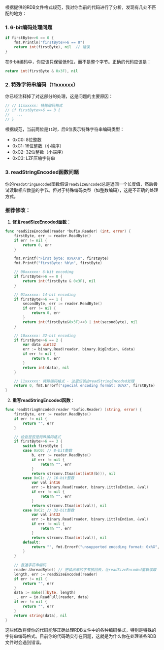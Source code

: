 根据提供的RDB文件格式规范，我对你当前的代码进行了分析，发现有几处不匹配的地方：

### 1. 6-bit编码处理问题
```go
if firstByte>>6 == 0 {
    fmt.Println("firstByte>>6 == 0")
    return int(firstByte), nil  // 错误
}
```
在6-bit编码中，你应该只保留低6位，而不是整个字节。正确的代码应该是：
```go
return int(firstByte & 0x3F), nil
```

### 2. 特殊字符串编码（11xxxxxx）
你已经注释掉了对这部分的处理，这是问题的主要原因：
```go
// // 11xxxxxx: 特殊编码格式
// if firstByte>>6 == 3 {
//   ...
// }
```

根据规范，当前两位是`11`时，后6位表示特殊字符串编码类型：
- 0xC0: 8位整数
- 0xC1: 16位整数（小端序）
- 0xC2: 32位整数（小端序）
- 0xC3: LZF压缩字符串

### 3. readStringEncoded函数问题
你的`readStringEncoded`函数假设`readSizeEncoded`总是返回一个长度值，然后尝试读取相应数量的字节。但对于特殊编码类型（如整数编码），这是不正确的处理方式。

### 推荐修改：

1. **修复readSizeEncoded函数**：
```go
func readSizeEncoded(reader *bufio.Reader) (int, error) {
    firstByte, err := reader.ReadByte()
    if err != nil {
        return 0, err
    }

    fmt.Printf("First byte: 0x%X\n", firstByte)
    fmt.Printf("firstByte: %b\n", firstByte)

    // 00xxxxxx: 6-bit encoding
    if firstByte>>6 == 0 {
        return int(firstByte & 0x3F), nil
    }

    // 01xxxxxx: 14-bit encoding
    if firstByte>>6 == 1 {
        secondByte, err := reader.ReadByte()
        if err != nil {
            return 0, err
        }
        return int(firstByte&0x3F)<<8 | int(secondByte), nil
    }

    // 10xxxxxx: 32-bit encoding
    if firstByte>>6 == 2 {
        var data uint32
        err := binary.Read(reader, binary.BigEndian, &data)
        if err != nil {
            return 0, err
        }
        return int(data), nil
    }

    // 11xxxxxx: 特殊编码格式 - 这里应该由readStringEncoded处理
    return 0, fmt.Errorf("special encoding format: 0x%X", firstByte)
}
```

2. **重写readStringEncoded函数**：
```go
func readStringEncoded(reader *bufio.Reader) (string, error) {
    firstByte, err := reader.ReadByte()
    if err != nil {
        return "", err
    }

    // 检查是否是特殊编码格式
    if firstByte>>6 == 3 {
        switch firstByte {
        case 0xC0: // 8-bit整数
            b, err := reader.ReadByte()
            if err != nil {
                return "", err
            }
            return strconv.Itoa(int(int8(b))), nil
        case 0xC1: // 16-bit整数
            var val int16
            err := binary.Read(reader, binary.LittleEndian, &val)
            if err != nil {
                return "", err
            }
            return strconv.Itoa(int(val)), nil
        case 0xC2: // 32-bit整数
            var val int32
            err := binary.Read(reader, binary.LittleEndian, &val)
            if err != nil {
                return "", err
            }
            return strconv.Itoa(int(val)), nil
        default:
            return "", fmt.Errorf("unsupported encoding format: 0x%X", firstByte)
        }
    }
    
    // 普通字符串编码
    reader.UnreadByte() // 把读出来的字节放回去，让readSizeEncoded重新读取
    length, err := readSizeEncoded(reader)
    if err != nil {
        return "", err
    }
    data := make([]byte, length)
    _, err = io.ReadFull(reader, data)
    if err != nil {
        return "", err
    }
    return string(data), nil
}
```

这些修改将使你的代码能够正确处理RDB文件中的各种编码格式，特别是特殊的字符串编码格式。目前你的代码确实存在问题，这就是为什么你在处理某些RDB文件时会遇到错误。